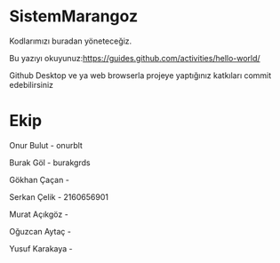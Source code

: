 # SistemMarangoz

Kodlarımızı buradan yöneteceğiz.

Bu yazıyı okuyunuz:https://guides.github.com/activities/hello-world/

Github Desktop ve ya web browserla projeye yaptığınız katkıları commit edebilirsiniz

# Ekip

Onur Bulut - onurblt

Burak Göl - burakgrds

Gökhan Çaçan - 

Serkan Çelik - 2160656901

Murat Açıkgöz -

Oğuzcan Aytaç -

Yusuf Karakaya -

